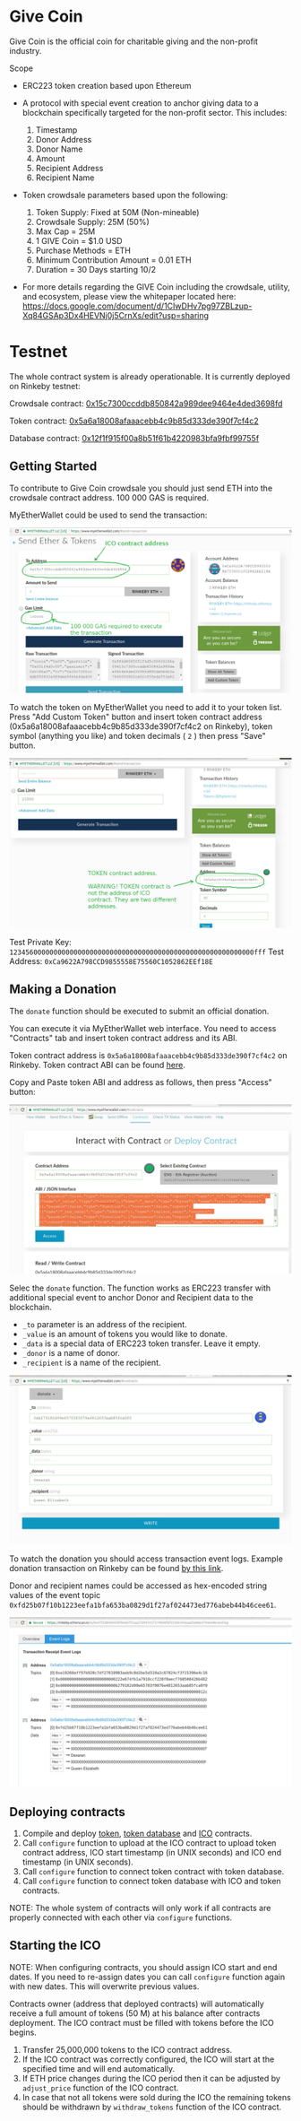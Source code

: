# Give Coin
Give Coin is the official coin for charitable giving and the non-profit industry.

Scope
- ERC223 token creation based upon Ethereum

- A protocol with special event creation to anchor giving data to a blockchain specifically targeted for the non-profit sector. This includes:

  1. Timestamp
  2. Donor Address
  3. Donor Name
  4. Amount
  5. Recipient Address
  6. Recipient Name
  
- Token crowdsale parameters based upon the following:
  1. Token Supply:  Fixed at 50M (Non-mineable)
  2. Crowdsale Supply:  25M (50%)
  3. Max Cap = 25M
  4. 1 GIVE Coin = $1.0 USD
  5. Purchase Methods = ETH
  6. Minimum Contribution Amount = 0.01 ETH
  7. Duration = 30 Days starting 10/2
  
-  For more details regarding the GIVE Coin including the crowdsale, utility, and ecosystem, please view the whitepaper located here:  https://docs.google.com/document/d/1CIwDHv7pg97ZBLzup-Xq84GSAp3Dx4HEVNj0j5CrnXs/edit?usp=sharing

# Testnet

The whole contract system is already operationable. It is currently deployed on Rinkeby testnet:

Crowdsale contract: [0x15c7300ccddb850842a989dee9464e4ded3698fd](https://rinkeby.etherscan.io/address/0x15c7300ccddb850842a989dee9464e4ded3698fd)

Token contract: [0x5a6a18008afaaacebb4c9b85d333de390f7cf4c2](https://rinkeby.etherscan.io/address/0x5a6a18008afaaacebb4c9b85d333de390f7cf4c2)

Database contract: [0x12f1f915f00a8b51f61b4220983bfa9fbf99755f](https://rinkeby.etherscan.io/address/0x12f1f915f00a8b51f61b4220983bfa9fbf99755f)

## Getting Started

To contribute to Give Coin crowdsale you should just send ETH into the crowdsale contract address. 100 000 GAS is required.

MyEtherWallet could be used to send the transaction:

![alt text](https://github.com/granthero/givecoin/blob/master/HOWTO/HOWTO-1.jpg)

To watch the token on MyEtherWallet you need to add it to your token list. Press "Add Custom Token" button and insert token contract address (0x5a6a18008afaaacebb4c9b85d333de390f7cf4c2 on Rinkeby), token symbol (anything you like) and token decimals ( `2` ) then press "Save" button.

![alt text](https://github.com/granthero/givecoin/blob/master/HOWTO/HOWTO-2.jpg)

Test Private Key: `1234560000000000000000000000000000000000000000000000000000000fff`
Test Address:     `0xCa9622A798CCD9855558E75560C1052862EEf18E`

## Making a Donation

The `donate` function should be executed to submit an official donation.

You can execute it via MyEtherWallet web interface. You need to access "Contracts" tab and insert token contract address and its ABI.

Token contract address is `0x5a6a18008afaaacebb4c9b85d333de390f7cf4c2` on Rinkeby.
Token contract ABI can be found [here](https://github.com/granthero/givecoin/blob/master/ABIs/token.abi).

Copy and Paste token ABI and address as follows, then press "Access" button:

![alt text](https://github.com/granthero/givecoin/blob/master/HOWTO/HOWTO-3.jpg)

Selec the `donate` function. The function works as ERC223 transfer with additional special event to anchor Donor and Recipient data to the blockchain.

- `_to` parameter is an address of the recipient.
- `_value` is an amount of tokens you would like to donate.
- `_data` is a special data of ERC223 token transfer. Leave it empty.
- `_donor` is a name of donor.
- `_recipient` is a name of the recipient.

![alt text](https://github.com/granthero/givecoin/blob/master/HOWTO/HOWTO-4.jpg)

To watch the donation you should access transaction event logs.
Example donation transaction on Rinkeby can be found [by this link](https://rinkeby.etherscan.io/tx/0x47f338560459f96eb7fc5aa270997e575198d4fbf33386345eaad3a8be3794e4#eventlog).

Donor and recipient names could be accessed as hex-encoded string values of the event topic `0xfd25b07f10b1223eefa1bfa653ba0829d1f27af024473ed776abeb44b46cee61`.

![alt text](https://github.com/granthero/givecoin/blob/master/HOWTO/HOWTO-5.jpg)

## Deploying contracts

1. Compile and deploy [token](https://github.com/granthero/givecoin/blob/master/token.sol), [token database](https://github.com/granthero/givecoin/blob/master/token_database.sol) and [ICO](https://github.com/granthero/givecoin/blob/master/ICO.sol) contracts.
2. Call `configure` function to upload at the ICO contract to upload token contract address, ICO start timestamp (in UNIX seconds) and ICO end timestamp (in UNIX seconds).
3. Call `configure` function to connect token contract with token database.
4. Call `configure` function to connect token database with ICO and token contracts.

NOTE: The whole system of contracts will only work if all contracts are properly connected with each other via `configure` functions.

## Starting the ICO

NOTE: When configuring contracts, you should assign ICO start and end dates. If you need to re-assign dates you can call `configure` function again with new dates. This will overwrite previous values.

Contracts owner (address that deployed contracts) will automatically receive a full amount of tokens (50 M) at his balance after contracts deployment. The ICO contract must be filled with tokens before the ICO begins.

1. Transfer 25,000,000 tokens to the ICO contract address.
2. If the ICO contract was correctly configured, the ICO will start at the specified time and will end automatically.
3. If ETH price changes during the ICO period then it can be adjusted by `adjust_price` function of the ICO contract.
4. In case that not all tokens were sold during the ICO the remaining tokens should be withdrawn by `withdraw_tokens` function of the ICO contract.
